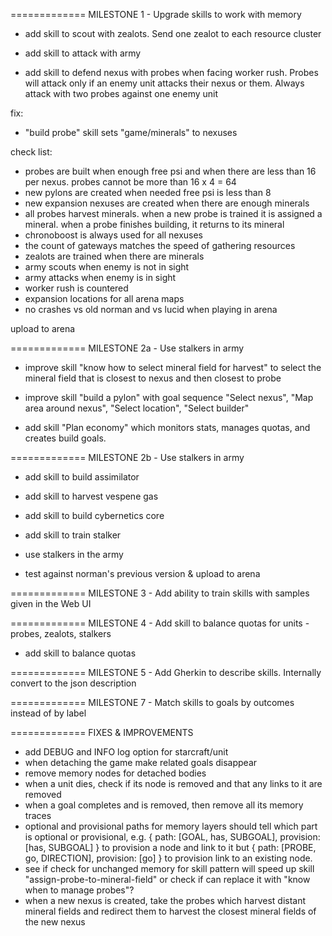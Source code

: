 

============= MILESTONE 1 - Upgrade skills to work with memory

- add skill to scout with zealots. Send one zealot to each resource cluster
- add skill to attack with army

- add skill to defend nexus with probes when facing worker rush. Probes will attack only if an enemy unit attacks their nexus or them. Always attack with two probes against one enemy unit

fix:
  - "build probe" skill sets "game/minerals" to nexuses

check list:
  - probes are built when enough free psi and when there are less than 16 per nexus. probes cannot be more than 16 x 4 = 64
  - new pylons are created when needed free psi is less than 8
  - new expansion nexuses are created when there are enough minerals
  - all probes harvest minerals. when a new probe is trained it is assigned a mineral. when a probe finishes building, it returns to its mineral
  - chronoboost is always used for all nexuses
  - the count of gateways matches the speed of gathering resources
  - zealots are trained when there are minerals
  - army scouts when enemy is not in sight
  - army attacks when enemy is in sight
  - worker rush is countered
  - expansion locations for all arena maps
  - no crashes vs old norman and vs lucid when playing in arena

upload to arena

============= MILESTONE 2a - Use stalkers in army

- improve skill "know how to select mineral field for harvest" to select the mineral field that is closest to nexus and then closest to probe

- improve skill "build a pylon" with goal sequence "Select nexus", "Map area around nexus", "Select location", "Select builder"

- add skill "Plan economy" which monitors stats, manages quotas, and creates build goals.

============= MILESTONE 2b - Use stalkers in army

- add skill to build assimilator
- add skill to harvest vespene gas
- add skill to build cybernetics core
- add skill to train stalker
- use stalkers in the army

- test against norman's previous version & upload to arena

============= MILESTONE 3 - Add ability to train skills with samples given in the Web UI

============= MILESTONE 4 - Add skill to balance quotas for units - probes, zealots, stalkers

- add skill to balance quotas

============= MILESTONE 5 - Add Gherkin to describe skills. Internally convert to the json description

============= MILESTONE 7 - Match skills to goals by outcomes instead of by label

============= FIXES & IMPROVEMENTS

- add DEBUG and INFO log option for starcraft/unit
- when detaching the game make related goals disappear
- remove memory nodes for detached bodies
- when a unit dies, check if its node is removed and that any links to it are removed
- when a goal completes and is removed, then remove all its memory traces
- optional and provisional paths for memory layers should tell which part is optional or provisional, e.g. { path: [GOAL, has, SUBGOAL], provision: [has, SUBGOAL] } to provision a node and link to it but { path: [PROBE, go, DIRECTION], provision: [go] } to provision link to an existing node.
- see if check for unchanged memory for skill pattern will speed up skill "assign-probe-to-mineral-field"
  or check if can replace it with "know when to manage probes"?
- when a new nexus is created, take the probes which harvest distant mineral fields and redirect them to harvest the closest mineral fields of the new nexus
